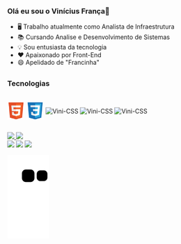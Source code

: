 ### Olá eu sou o Vinícius França👋

- 🖥️ Trabalho atualmente como Analista de Infraestrutura
- 📚 Cursando Analise e Desenvolvimento de Sistemas
- 💡  Sou entusiasta da tecnologia 
- ❤️ Apaixonado por Front-End
- 😄 Apelidado de "Francinha"

##

### Tecnologias
</div>
<div style="display: inline_block"><br>
  <img align="center" alt="Vini-Js" height="40" width="40" src="https://raw.githubusercontent.com/devicons/devicon/master/icons/html5/html5-original.svg">
<img align="center" alt="Vini-CSS" height="40" width="40" 
<img align="center" alt="Vini-CSS" height="40" width="40" src="https://raw.githubusercontent.com/devicons/devicon/master/icons/css3/css3-original.svg">
<img align="center" alt="Vini-CSS" height="40" width="40" 
<img src="https://cdn.jsdelivr.net/gh/devicons/devicon/icons/gitlab/gitlab-original.svg" width="40" height="40"/>
<img align="center" alt="Vini-CSS" height="40" width="40" 
<img src="https://img.icons8.com/ios-glyphs/30/ffffff/github.png" width="40" height="40"/>
<img align="center" alt="Vini-CSS" height="40" width="40" 
<img src="https://img.icons8.com/color/48/000000/microsoft-sql-server.png" width="40" height="40"/> 
</div>
 
##

<div>
  <a href="https://github.com/francinha06">
  <img height="180em" src="https://github-readme-stats.vercel.app/api?username=francinha06&show_icons=true&theme=dracula&include_all_commits=true&count_private=true"/>
  <img height="180em" src="https://github-readme-stats.vercel.app/api/top-langs/?username=francinha06&layout=compact&langs_count=7&theme=dracula"/>
</div>

<div> 
  <a href="https://instagram.com/vinny_1227" target="_blank"><img src="https://img.shields.io/badge/-Instagram-%23E4405F?style=for-the-badge&logo=instagram&logoColor=white" target="_blank"></a>
  <a href = "mailto:viniciusfranca9@hotmail.com"><img src="https://img.shields.io/badge/-Gmail-%23333?style=for-the-badge&logo=gmail&logoColor=white" target="_blank"></a>
  <a href="https://www.linkedin.com/in/vinicius-rech-frança-478073204" target="_blank"><img src="https://img.shields.io/badge/-LinkedIn-%230077B5?style=for-the-badge&logo=linkedin&logoColor=white" target="_blank"></a> 
 
  ![Snake animation](https://github.com/rafaballerini/rafaballerini/blob/output/github-contribution-grid-snake.svg)
 
</div>
